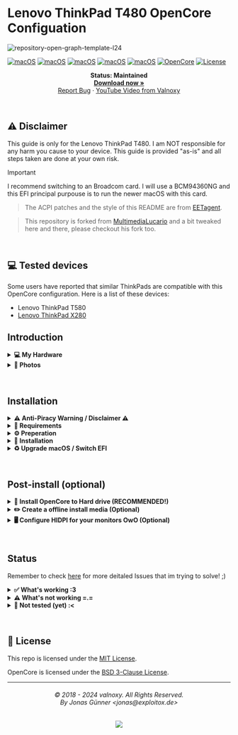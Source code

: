 # Lenovo ThinkPad T480 OpenCore Configuation

![repository-open-graph-template-l24](https://github.com/user-attachments/assets/93d4fbc8-b233-4182-86d0-cc45ec1d32ae)


[![macOS](https://img.shields.io/badge/macOS-Big_Sur-red.svg)](https://developer.apple.com/documentation/macos-release-notes)
[![macOS](https://img.shields.io/badge/macOS-Monterey-hotpink.svg)](https://developer.apple.com/documentation/macos-release-notes)
[![macOS](https://img.shields.io/badge/macOS-Ventura-orange.svg)](https://developer.apple.com/documentation/macos-release-notes)
[![macOS](https://img.shields.io/badge/macOS-Sonoma-brightgreen.svg)](https://developer.apple.com/documentation/macos-release-notes)
[![macOS](https://img.shields.io/badge/macOS-Sequoia-lightblue.svg)](https://www.apple.com/macos/macos-sequoia/) 
[![OpenCore](https://img.shields.io/badge/OpenCore-1.0.1-blue)](https://github.com/acidanthera/OpenCorePkg)
[![License](https://img.shields.io/badge/license-MIT-purple)](/LICENSE)

<p align="center">
   <strong>Status: Maintained</strong>
   <br />
   <a href="https://github.com/tetenc555/Opencore-ThinkPad-T480/releases"><strong>Download now »</strong></a>
   <br />
   <a href="https://github.com/tetenc555/Opencore-ThinkPad-T480/issues">Report Bug</a>
   ·
   <a href="https://www.youtube.com/watch?v=thYDWyJuUq4">YouTube Video from Valnoxy</a>
  </p>
</p>
</br>

## ⚠️ Disclaimer
This guide is only for the Lenovo ThinkPad T480. I am NOT responsible for any harm you cause to your device. This guide is provided "as-is" and all steps taken are done at your own risk.

> [!IMPORTANT]
> I recommend switching to an Broadcom card. I will use a BCM94360NG and this EFI principal purpouse is to run the newer macOS with this card.

> The ACPI patches and the style of this README are from [EETagent](https://github.com/EETagent/T480-OpenCore-Hackintosh).

> This repository is forked from [MultimediaLucario](https://github.com/MultimediaLucario/Lenovo-ThinkPad-T480) and a bit tweaked here and there, please checkout his fork too.



&nbsp;

## 💻 Tested devices
Some users have reported that similar ThinkPads are compatible with this OpenCore configuration. Here is a list of these devices:

- Lenovo ThinkPad T580
- [Lenovo ThinkPad X280](https://github.com/valnoxy/t480-oc/discussions/47)

## Introduction

<details>
<summary><strong>💻 My Hardware</strong></summary>
<br>
These are the Hardware component I use. But this OpenCore configuation <strong>should still work</strong> with your device, even if the components are not equal.

Check the model of your WiFi & Bluetooth card. Intel cards should be compatible with itlwm (or AirportItlwm). If your card is from another manufacturer, please check if your card supports macOS. macOS Sonoma no longer supports Broadcom Wifi cards.

| Category  | Component                            |
| --------- | ------------------------------------ |
| CPU       | Intel Core i7-8650U                  |
| GPU       | Intel UHD Graphics 620 / NVIDIA GeForce MX150 (Disabled on macOS, works in Windows via BootCamp)|
| SSD       | LiteOn NVME SSD 512GB		   |
| Memory    | 16GB DDR4 2400Mhz                    |
| Camera    | Camera with Windows Hello Face Recognition (only the camera works on macOS, works in Windows via BootCamp)|
| WiFi & BT | Apple BCM94360NG NVME from AliExpress	 |
| Keyboard  | Backlight Keyboard |
| Display | 1080p panel with TouchScreen |

</details>  

</details>

<details>  
<summary><strong> 📸 Photos </strong></summary>
</br>

### <strong>Photos from MultimediaLucario!</strong>
![IMG_2310](https://github.com/MultimediaLucario/Lenovo-ThinkPad-T480/assets/72415505/b347f8fb-5dd1-4f3e-a24b-30a7f39c7c0c)
![IMG_2178](https://github.com/MultimediaLucario/Lenovo-ThinkPad-T480/assets/72415505/d055f1cb-c093-49d1-ad91-81d56e7d1f8d)
![IMG_2130](https://github.com/MultimediaLucario/Lenovo-ThinkPad-T480/assets/72415505/309a9feb-3264-425c-ad2e-c46104a2f0b8)
![IMG_1279](https://github.com/MultimediaLucario/Lenovo-ThinkPad-T480/assets/72415505/a9a4d6a2-ea6a-4045-8c1d-b6f5050cc2a9)


</details>  

</details>


&nbsp;

## Installation

<details>  
<summary><strong> ⚠️ Anti-Piracy Warning / Disclaimer ⚠️ </strong></summary>
</br>
	
### ⚠️ PIRACY IS NO PARTY! ⚠️
I do not endorse or condone the use of pre-configured Hackintosh Distros because not only they cause unnecessary harm to your machine but it is considered to be a form of **Software Piracy**. Software Piracy is a serious crime according to copyright law and is punishable for up to 10 years in prison. 
</details>



<details>  
<summary><strong>📝 Requirements</strong></summary>
</br>

You must have the following items:
- Lenovo ThinkPad T480 (Obviously 😁).
- Access to a working Windows machine with Python installed.
- A pendrive with more than 4 GB (Remember that during the preparation we will format the flash drive to create the installation media).
- an Internet connection (recommended via Ethernet).
- 1-2 hours of your time.

</details>

<details>  
<summary><strong>⚙️ Preperation</strong></summary>
</br>

### Create the install media

First of all, you will need the install media of macOS. I will use [macrecovery](https://github.com/acidanthera/OpenCorePkg) to download and create the macOS Install media.

With macrecovery, the process is the following:
- Download [OpenCorePkg](https://github.com/acidanthera/OpenCorePkg) as a ZIP.
- Extract the OpenCorePkg-master.zip file.
- Open ```cmd.exe``` with Administrator privileges and change the directory to OpenCorePkg-master\Utilities\macrecovery.
- Enter the following command to download macOS:
```
# Monterey (12)
python macrecovery.py -b Mac-E43C1C25D4880AD6 -m 00000000000000000 download

# Ventura (13)
python macrecovery.py -b Mac-7BA5B2D9E42DDD94 download

# Sonoma (14)
python macrecovery.py -b Mac-CFF7D910A743CAAF -m 00000000000000000 download
```
- After the download succeeded, type ```diskpart``` and wait until you see ```DISKPART>```

- Plug-in your pendrive and type ```list disk``` to see your disk id.

- Select your pendrive by typing ```select disk <diskid>```

- Now we are gonna clean the pendrive and convert it to GPT. First, type ```clean``` and then ```convert gpt```.

>  **Note**: If an error occurred, try to convert again by typing ```convert gpt```.

- After the pendrive is clean and converted, we will create a new partition where we can put our files on. First, type ```create partition primary```, then select the new partition with ```select partition 1``` and format it ```format fs=fat32 quick```.

- Finally, mount your pendrive by typing ```assign```

- Now, close the Command Prompt and create the folder ```com.apple.recovery.boot``` on the pendrive. Copy ```OpenCorePkg-master\Utilities\macrecovery\BaseSystem.dmg``` and ```Basesystem.chunklist``` into that folder.

>  **Note**: If you can't find BaseSystem.dmg, use RecoveryImage.dmg and RecoveryImage.chunklist instead.

After the install media was created, we need to make the USB drive bootable.

### Updating Thunderbolt Firmware
To have thunderbolt fully working on macOS, you need to make sure you have FW23 (latest).

To do that, right click on Thunderbolt Control Center in system tray and, in the About section, check the FW. You should update cause Lenovo also [fixes a serious problem](https://www.notebookcheck.net/ThinkPad-Thunderbolt-3-failure-What-s-happening-why-it-s-happening-and-how-to-fix-it.451207.0.html) on this new FW. 

You can either do the update via Lenovo Vantage or following [these instructions](https://github.com/pierpaolodimarzo/ThinkPad-T480/issues/9)

<strong>Thanks pierpaolodimarzo for the help on making thunderbolt work on this machine! - Becca </strong>

### Configure and install OpenCore
Download the EFI folder from this repo, you will find the latest files under the release tab or just download the repo as it is. Move the folder to the root of your pendrive (e.g. J:\) and rename the folder to ```EFI```.

#### GenSMBIOS
We need a script, called [GenSMBIOS](https://github.com/corpnewt/GenSMBIOS), to create fake serial number, UUID and MLB numbers. **This step is essential to have working iMessage, so do not skip it!**

The process is the following:

- Download GenSMBIOS as a ZIP, then extract it.
- Start GenSMBIOS.bat and use option ```1``` to download MacSerial.
- Choose option ```2```, to select the path of the config.plist file. It will be located in ```EFI -> OC``` folder.
- Choose option ```3```, and enter ```MacBookPro15,2``` as the machine type.
- Press ```Q``` to quit. Your config now should contain the requied serials.

#### Enter the proper ROM value
After adding serials to your config.plist, you have to add the computer's MAC address to the config.plist file. **This step is also essential to have a working iMessage, so do not skip it.** We need a Plist editior, to write the MAC address into the config.plist file. I used [ProperTree](https://github.com/corpnewt/ProperTree), since it works on Windows too. You have to change the MAC address value in the config.plist at

```PlatformInfo -> Generic -> ROM```

Delete the generic ```112233445566``` value, and enter your MAC address into the field, without any colons. Save the Plist file, and it is now ready to be written out to the EFI partition of your install media.

#### Default keyboard layout and language
The default keyboard layout and language is ```German```. To change the language, edit the value of ```NVRAM -> Add -> 7C436110-AB2A-4BBB-A880-FE41995C9F82 -> prev-lang:kbd``` to the value of your language. If your value contains an underscore "```_```", replace it with a hyphen "```-```". The value for English would be ```en-US:0```. You can find a list of all language values [here](https://github.com/acidanthera/OpenCorePkg/blob/master/Utilities/AppleKeyboardLayouts/AppleKeyboardLayouts.txt).

##### ACPI patches
Please enable / disable the following patches depending on what is installed in your device.

| SSDT              | Affected device            | Description                                                |
| ----------------- | -------------------------- | ---------------------------------------------------------- |
| SSDT-ARPT.aml     | Broadcom cards             | Disable Broadcom card during sleep                         |
| SSDT-OFFGDGPU.aml | NVIDIA GeForce MX 150      | Disable NVIDIA GPU (necessary if installed)                |

### Install OpenCore
After you've finished with the neccesary tweaks, you have to copy the EFI folder to the EFI partition of your pendrive.

</details>

<details>  
<summary><strong>🚚 Installation</strong></summary>
</br>

### Prepare BIOS
The bios must be properly configured prior to installing macOS.
In Security menu, set the following settings:

-  `Security > Security Chip`: **Enabled** did it for Windows 11 and it worked fine. You should disable if you're not using Windows.
-  `Memory Protection > Execution Prevention`: must be **Enabled**
-  `Virtualization > Intel Virtualization Technology`: must be **Enabled**
-  `Virtualization > Intel VT-d Feature`: must be **Enabled**
-  `Anti-Theft > Computrace -> Current Setting`: must be **Disabled**
-  `Secure Boot > Secure Boot`: must be **Disabled**
-  `Intel SGX -> Intel SGX Control`: must be **Disabled**
-  `Device Guard`: must be **Disabled**

In Startup menu, set the following options:

-  `UEFI/Legacy Boot`: **UEFI Only**
-  `CSM Support`: **No**

In Thunderbolt menu, set the following options:

-  `Thunderbolt BIOS Assist Mode`: **Disabled**
-  `Wake by Thunderbolt(TM) 3`: **Disabled**
-  `Security Level`: **Disabled**
-  `Support in Pre Boot Environment > Thunderbolt(TM) device`: **Enabled**


Now you can go through the install.

### Install macOS
1. Boot from USB, press ```SPACE``` and select the USB drive inside of OpenCore ```"NO NAME (DMG)" or similar```.
>  **Note:** The first boot may take up to 20 minutes.
2. Wait for the macOS Utilities screen.
3. Select Disk Utility, select your disk and click erase. Give a name and choose **APFS** with **GUID Partition Map**.
4. After erasing, go back and select **Reinstall macOS** and follow the steps on your screen. The installation make take up to **2 hours**.
>  **Note:** Your PC will restart multiple times. Just boot from USB and select your disk inside of OpenCore. (named macOS Installer or the disk name).
5. Once you see the `Region selection` screen, you are good to proceed.
6. Create your user account and everything else.

### Fixing Broadcom Wi-Fi
Everything is already configured on the EFI so we just need to run OCLP patch
1. Use an wired connection via Ethernet, Bluetooth or iPhone USB to download OCLP via their website
2. Run the Post-Installation Root Patch and reboot! 

Enjoy full continuity on your setup <3

</details>

<details>  
<summary><strong>♻️ Upgrade macOS / Switch EFI</strong></summary>
</br>

If you plan to upgrade your macOS (or updating the EFI / switching to HeliPort), you'll need a different OpenCore configuation (EFI). Please follow these steps:

> Note: Download the desired macOS version in the Settings before following these steps, if you are connected via WiFi.

1. Download the newest release & [ProperTree](https://github.com/corpnewt/ProperTree) and extract it.
2. Start ProperTree and load the ```Config.plist``` on your EFI partition. (File -> Open)
> Note: You can mount your EFI partition by pressing ```ALT + SPACE```, typing Terminal and enter the following command: ```sudo diskutil mountDisk disk0s1```.
3. Now also load the new configuration file from the repo for the desired macOS installation (or HeliPort config). 
4. You should now have 2 ProperTree-windows open on your screen.
5. Go in both windows to ```Root -> PlatformInfo -> Generic```. Transfer ```MLB, ROM, SystemProductName, SystemSerialNumber and SystemUUID``` to the new config. 
6. Save the new config (File -> Save) and close both windows.
7. Now delete your existing EFI folder from the EFI partition and copy the new one to it. (Make sure that the Directorys ```Boot and OC``` are in ```EFI```).

If you want to upgrade macOS, download the desired macOS version in the Settings app and perform the upgrade like on a real Mac.

</details>

&nbsp;

## Post-install (optional)

<details>  
<summary><strong>💾 Install OpenCore to Hard drive (RECOMMENDED!)</strong></summary>
</br>

1. Press `ALT + SPACE` and open terminal. Type `sudo diskutil mountDisk disk0s1` (where disk0s1 corresponds to the EFI partition of the main disk)
2. Open Finder and copy the EFI folder of your USB device to the main disk's EFI partition.
3. Unplug the USB device and reboot your laptop. Now you can boot macOS without your USB device.

</details>

<details>  
<summary><strong>✏️ Create a offline install media (Optional)</strong></summary>
</br>

In case of reinstalling macOS, a offline install media can save some time. You also don't need an Ethernet connection for the installation.
To create a offline install media, you need the following stuff: 

- macOS Installer from the App Store.
- A 16 GB pendrive (Keep in mind, during the preperation we will format the disk to create the install media).

Press `ALT + SPACE` and open Disk utility. Select your USB device and click erase. Name it `MyUSB` and choose **Mac OS Extended** with **GUID Partition Map**. After erasing the USB device, close Disk utility.

Now press `ALT + SPACE` and open terminal. Type the following command:

Big Sur:
```sudo /Applications/Install\ macOS\ Big\ Sur.app/Contents/Resources/createinstallmedia --volume /Volumes/MyUSB --downloadassets```

Monterey:
```sudo /Applications/Install\ macOS\ Monterey.app/Contents/Resources/createinstallmedia --volume /Volumes/MyUSB --downloadassets```

After creating the install media, copy your EFI folder to the EFI partition of your USB device.


</details>
<details>
<summary><strong>🖥️ Configure HIDPI for your monitors OwO (Optional)</strong></summary>
</br>

You can enable native HIDPI configurations with [this library](https://github.com/xzhih/one-key-hidpi)! I recommend doing it on your main display on any resolution, as i myself was using the full hd configuration on a hd screen on my old Lenovo Ideapad. This will cause some pixelation on these HD screens tho. For FullHD and 2K Built-Ins it is a super recommended configuration, cause you can get better screenshots and native scaling resolutions on system settings, as you can see right here:

<img src="https://github.com/tetenc555/Opencore-ThinkPad-T480/blob/main/assets/ScreenshotHIDPI.png" width="500px" height="auto" />

To do this, follow these steps:
1. Access the [repo](https://github.com/xzhih/one-key-hidpi) and download it as zip (or clone it) on any folder
2. Open terminal on the HIDPI-master folder
3. Run the command file (using ./)
4. Select your screen (if you have more than one), your resolution and the icon you preffer (for the built-in one, i recommend the macbook pro icon)
5. If you have problems with scaling after sleep, run it again and choose the resolution with "fix scale after sleep" option.


</details>

&nbsp;

## Status

Remember to check [here](https://github.com/tetenc555/Opencore-ThinkPad-T480/issues) for more deitaled Issues that im trying to solve! ;)

<details>  
<summary><strong>✅ What's working :3 </strong></summary>
</br>
 
- [X] Intel WiFi & Bluetooth (Please configure it yourself or use [Multimida Lucario's EFI](https://github.com/MultimediaLucario/Lenovo-ThinkPad-T480))
- [X] Brightness / Volume Control
- [X] FullHD Screen with TouchScreens and Gestures (Gestures are trackpad-like)
- [X] Keyboard Backlight and Fan Control via YogaSMC
- [X] Battery Information
- [X] Audio (Audio Jack & Speaker)
- [X] USB Ports & Built-in Camera
- [X] Graphics Acceleration
- [X] Trackpoint / Touchpad
- [X] Power management / Sleep
- [X] FaceTime / iMessage (iServices)
- [X] HDMI
- [X] Automatic OS updates
- [X] Handoff / Universal Clipboard
- [X] Sidecar (Cable) / AirPlay to Mac
- [X] SIP / FireVault 2 (Using 03080000 configuration for Native Wi-Fi in Sequoia)
- [X] USB-C 3.1 with DisplayPort
- [X] Thunderbolt 3
- [X] Dualbooting Windows (with OpenCore and BootCamp)

### <strong>With Broadcom Wifi:</strong>
- [X] AirDrop & Continuity (with Intel Wifi)
- [X] Sidecar Wireless

</details>

<details>  
<summary><strong>⚠️ What's not working =.= </strong></summary>
</br>

- [ ] Safari DRM ```Use Chromium powered Browser or Firefox to watch Amazon Prime Video, Netflix, Disney+ and others```
- [ ] Fingerprint Reader (Disabled with NoTouchID kext)
- [ ] Facial Recognition (Camera works fine on macOS)

### <strong>With Intel Wifi:</strong>
- [ ] AirDrop & Continuity (with Intel Wifi)
- [ ] Sidecar Wireless
- [ ] Apple Watch Unlock


</details>

<details>  
<summary><strong>🔄 Not tested (yet) :< </strong></summary>
</br>

- [ ] WWAN
- [ ] Dualbooting Linux (with OpenCore)
- [ ] 4k60 output via HDMI 2.0 (in both USB-Cs and HDMI ports)
- [ ] HotPlugging ThunderBolt (USB-C Hotplugging is working!)

### <strong>With Broadcom Wifi:</strong>
- [ ] Apple Watch Unlock


</details>

&nbsp;


## 📜 License

This repo is licensed under the [MIT License](https://github.com/valnoxy/t480-oc/blob/main/LICENSE).

OpenCore is licensed under the [BSD 3-Clause License](https://github.com/acidanthera/OpenCorePkg/blob/master/LICENSE.txt).

<hr>
<h6 align="center">© 2018 - 2024 valnoxy. All Rights Reserved. 
<br>
By Jonas Günner &lt;jonas@exploitox.de&gt;</h6>
<p align="center">
	<a href="https://github.com/valnoxy/t480-oc/blob/main/LICENSE"><img src="https://img.shields.io/static/v1.svg?style=for-the-badge&label=License&message=MIT&logoColor=d9e0ee&colorA=363a4f&colorB=b7bdf8"/></a>
</p>
